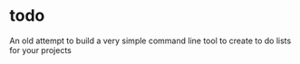 todo
====

An old attempt to build a very simple command line tool to create to do lists for your projects
